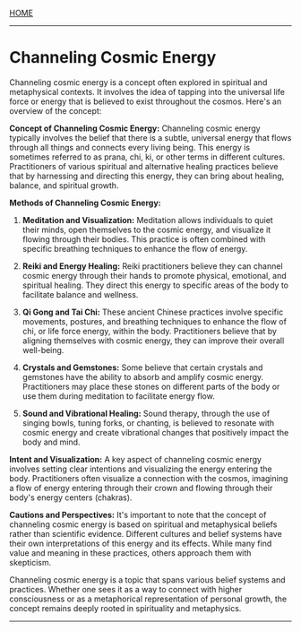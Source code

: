 [HOME](/README.md)    

---  

# Channeling Cosmic Energy  

Channeling cosmic energy is a concept often explored in spiritual and metaphysical contexts. It involves the idea of tapping into the universal life force or energy that is believed to exist throughout the cosmos. Here's an overview of the concept:

**Concept of Channeling Cosmic Energy:**
Channeling cosmic energy typically involves the belief that there is a subtle, universal energy that flows through all things and connects every living being. This energy is sometimes referred to as prana, chi, ki, or other terms in different cultures. Practitioners of various spiritual and alternative healing practices believe that by harnessing and directing this energy, they can bring about healing, balance, and spiritual growth.

**Methods of Channeling Cosmic Energy:**
1. **Meditation and Visualization:** Meditation allows individuals to quiet their minds, open themselves to the cosmic energy, and visualize it flowing through their bodies. This practice is often combined with specific breathing techniques to enhance the flow of energy.

2. **Reiki and Energy Healing:** Reiki practitioners believe they can channel cosmic energy through their hands to promote physical, emotional, and spiritual healing. They direct this energy to specific areas of the body to facilitate balance and wellness.

3. **Qi Gong and Tai Chi:** These ancient Chinese practices involve specific movements, postures, and breathing techniques to enhance the flow of chi, or life force energy, within the body. Practitioners believe that by aligning themselves with cosmic energy, they can improve their overall well-being.

4. **Crystals and Gemstones:** Some believe that certain crystals and gemstones have the ability to absorb and amplify cosmic energy. Practitioners may place these stones on different parts of the body or use them during meditation to facilitate energy flow.

5. **Sound and Vibrational Healing:** Sound therapy, through the use of singing bowls, tuning forks, or chanting, is believed to resonate with cosmic energy and create vibrational changes that positively impact the body and mind.

**Intent and Visualization:**
A key aspect of channeling cosmic energy involves setting clear intentions and visualizing the energy entering the body. Practitioners often visualize a connection with the cosmos, imagining a flow of energy entering through their crown and flowing through their body's energy centers (chakras).

**Cautions and Perspectives:**
It's important to note that the concept of channeling cosmic energy is based on spiritual and metaphysical beliefs rather than scientific evidence. Different cultures and belief systems have their own interpretations of this energy and its effects. While many find value and meaning in these practices, others approach them with skepticism.

Channeling cosmic energy is a topic that spans various belief systems and practices. Whether one sees it as a way to connect with higher consciousness or as a metaphorical representation of personal growth, the concept remains deeply rooted in spirituality and metaphysics.

---   
